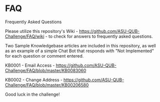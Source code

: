# FAQ
Frequently Asked Questions

Please utilize this repository's Wiki - https://github.com/ASU-QUB-Challenge/FAQ/wiki - to check for answers to frequently asked questions.  

Two Sample Knowledgebase articles are included in this repository, as well as an example of a simple Chat Bot that responds with "Not Implemented" for each question or comment entered.  

KB0001 - Email Access - https://github.com/ASU-QUB-Challenge/FAQ/blob/master/KB0083060

KB0002 - Change Address - https://github.com/ASU-QUB-Challenge/FAQ/blob/master/KB00206580

Good luck in the challenge! 
